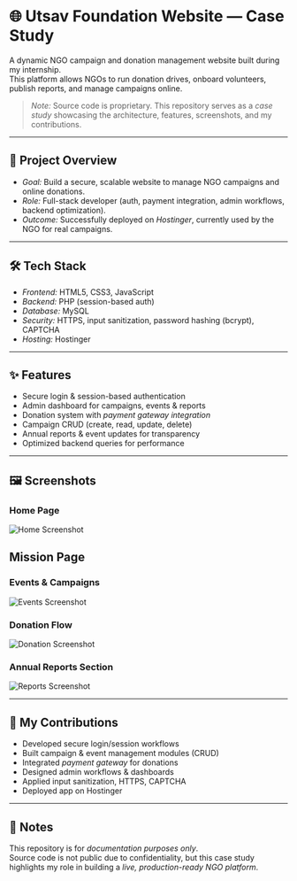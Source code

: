 
# 🌐 Utsav Foundation Website — Case Study  

A dynamic NGO campaign and donation management website built during my internship.  
This platform allows NGOs to run donation drives, onboard volunteers, publish reports, and manage campaigns online.  

> *Note:* Source code is proprietary. This repository serves as a *case study* showcasing the architecture, features, screenshots, and my contributions.  

---

## 🚀 Project Overview  
- *Goal:* Build a secure, scalable website to manage NGO campaigns and online donations.  
- *Role:* Full-stack developer (auth, payment integration, admin workflows, backend optimization).  
- *Outcome:* Successfully deployed on *Hostinger*, currently used by the NGO for real campaigns.  

---

## 🛠 Tech Stack  
- *Frontend:* HTML5, CSS3, JavaScript  
- *Backend:* PHP (session-based auth)  
- *Database:* MySQL  
- *Security:* HTTPS, input sanitization, password hashing (bcrypt), CAPTCHA  
- *Hosting:* Hostinger  

---

## ✨ Features  
- Secure login & session-based authentication  
- Admin dashboard for campaigns, events & reports  
- Donation system with *payment gateway integration*  
- Campaign CRUD (create, read, update, delete)  
- Annual reports & event updates for transparency  
- Optimized backend queries for performance  

---

## 🖼️ Screenshots  

### Home Page  
![Home Screenshot](assets/Home%20Page.png)  
## Mission Page

### Events & Campaigns  
![Events Screenshot](assets/events.jpg)  

### Donation Flow  
![Donation Screenshot](assets/donation.jpg)  

### Annual Reports Section  
![Reports Screenshot](assets/reports.jpg)  

---

## 📄 My Contributions  
- Developed secure login/session workflows  
- Built campaign & event management modules (CRUD)  
- Integrated *payment gateway* for donations  
- Designed admin workflows & dashboards  
- Applied input sanitization, HTTPS, CAPTCHA  
- Deployed app on Hostinger  

---

## 📢 Notes  
This repository is for *documentation purposes only*.  
Source code is not public due to confidentiality, but this case study highlights my role in building a *live, production-ready NGO platform*.
